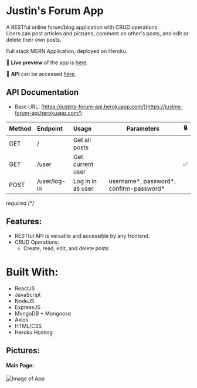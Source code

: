 # Justin's Forum App

A RESTful online forum/blog application with CRUD operations.
<br> Users can post articles and pictures, comment on other's posts, and edit or delete their own posts.

Full stack MERN Application, deployed on Heroku.

🔗 **Live preview** of the app is [here](https://justins-forum.herokuapp.com/).

🔗 **API** can be accessed [here](https://justins-forum-api.herokuapp.com/).

## API Documentation

- Base URL: [https://justins-forum-api.herokuapp.com/](https://justins-forum-api.herokuapp.com/)

| Method | Endpoint     | Usage             | Parameters                               | 🔒  |
| ------ | :----------- | :---------------- | ---------------------------------------- | --- |
| GET    | /            | Get all posts     |                                          |     |
| GET    | /user        | Get current user  |                                          | ✅  |
| POST   | /user/log-in | Log in in as user | username*, password*, confirm-password\* |

_required (\*)_

## Features:

- RESTful API is versatile and accessible by any frontend.
- CRUD Operations:
  - Create, read, edit, and delete posts

# Built With:

- ReactJS
- JavaScript
- NodeJS
- ExpressJS
- MongoDB + Mongoose
- Axios
- HTML/CSS
- Heroku Hosting

## Pictures:

#### Main Page:

![Image of App](./images/Readme1.png)
